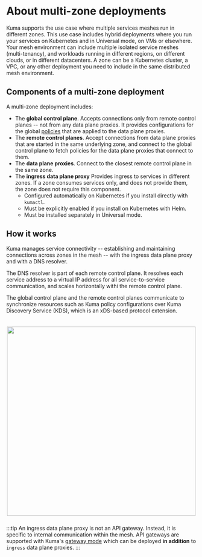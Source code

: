 # About multi-zone deployments

Kuma supports the use case where multiple services meshes run in different zones. This use case includes hybrid deployments where you run your services on Kubernetes and in Universal mode, on VMs or elsewhere. Your mesh environment can include multiple isolated service meshes (multi-tenancy), and workloads running in different regions, on different clouds, or in different datacenters. A zone can be a Kubernetes cluster, a VPC, or any other deployment you need to include in the same distributed mesh environment.

## Components of a multi-zone deployment

A multi-zone deployment includes: 

* The **global control plane**. Accepts connections only from remote control planes -- not from any data plane proxies. It provides configurations for the global [policies](/policies) that are applied to the data plane proxies.
* The **remote control planes**. Accept connections from data plane proxies that are started in the same underlying zone, and connect to the global control plane to fetch policies for the data plane proxies that connect to them.
* The **data plane proxies**. Connect to the closest remote control plane in the same zone. 
* The **ingress data plane proxy** Provides ingress to services in different zones. If a zone consumes services only, and does not provide them, the zone does not require this component.
  * Configured automatically on Kubernetes if you install directly with `kumactl`.
  * Must be explicitly enabled if you install on Kubernetes with Helm.
  * Must be installed separately in Universal mode.

## How it works

Kuma manages service connectivity -- establishing and maintaining connections across zones in the mesh -- with the ingress data plane proxy and with a DNS resolver.

The DNS resolver is part of each remote control plane. It resolves each service address to a virtual IP address for all service-to-service communication, and scales horizontally withi the remote control plane.

The global control plane and the remote control planes communicate to synchronize resources such as Kuma policy configurations over Kuma Discovery Service (KDS), which is an xDS-based protocol extension.

<center>
<img src="/images/docs/0.6.0/distributed-diagram.jpg" alt="" style="width: 500px; padding-top: 20px; padding-bottom: 10px;"/>
</center>

:::tip
An ingress data plane proxy is not an API gateway. Instead, it is specific to internal communication within the mesh. API gateways are supported with Kuma's [gateway mode](/docs/1.1.1/documentation/dps-and-data-model/#gateway) which can be deployed **in addition** to `ingress` data plane proxies.
:::

